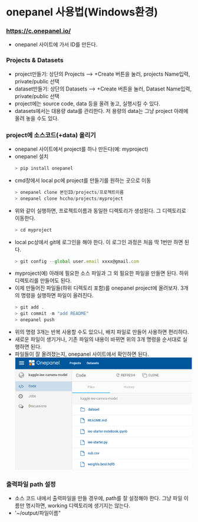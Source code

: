 # onepanel 사용법(Windows환경)
### https://c.onepanel.io/
 * onepanel 사이트에 가서 ID를 만든다.
 
### Projects & Datasets

 * project만들기: 상단의 Projects --> +Create 버튼을 눌러, projects Name입력, private/public 선택
 * dataset만들기: 상단의 Datasets --> +Create 버튼을 눌러, Dataset Name입력, private/public 선택
 * project에는 source code, data 등을 올려 놓고, 실행시킬 수 있다. 
 * datasets에서는 대용량 data를 관리한다. 저 용량의 data는 그냥 project 아래에 올려 놓을 수도 있다.


### project에 소스코드(+data) 올리기
 * onepanel 사이트에서 project를 하나 만든다(예: myproject)
 * onepanel 설치
	``` js
	> pip install onepanel	
	``` 
 * cmd창에서 local pc에 project를 만들기를 원하는 곳으로 이동
	``` js
	> onepanel clone 본인ID/projects/프로젝트이름
	> onepanel clone hccho/projects/myproject
	``` 
 * 위와 같이 실행하면, 프로젝트이름과 동일한 디렉토리가 생성된다. 그 디렉토리로 이동한다.
 	``` js
	> cd myproject
	``` 
 * local pc상에서 git에 로그인을 해야 한다. 이 로그인 과정은 처음 딱 1번만 하면 된다.
 	``` js
	> git config --global user.email xxxx@gmail.com
	```  
 * myproject(예) 아래에 필요한 소스 파일과 그 외 필요한 파일을 만들면 된다. 하위 디렉토리를 만들어도 된다.
 * 이제 만들어진 파일들(하위 디렉토리 포함)를 onepanel project에 올려보자. 3개의 명령을 실행하면 파일이 올려진다.
  	``` js
	> git add .
	> git commit -m "add README"
	> onepanel push
	```  
 * 위의 명령 3개는 반복 사용할 수도 있으니, 배치 파일로 만들어 사용하면 편리하다.
 * 새로운 파일이 생기거나, 기존 파일의 내용이 바뀌면 위의 3개 명령을 순서대로 실행하면 된다.
 * 파일들이 잘 올려졌는지, onepanel 사이트에서 확인하면 된다.
![Project](./project.png)	
### 출력파일 path 설정
 * 소스 코드 내에서 출력파일을 만들 경우에, path를 잘 설정해야 한다. 그냥 파일 이름만 명시하면, working 디렉토리에 생기지는 않는다.
 * '~/output/파일이름"
